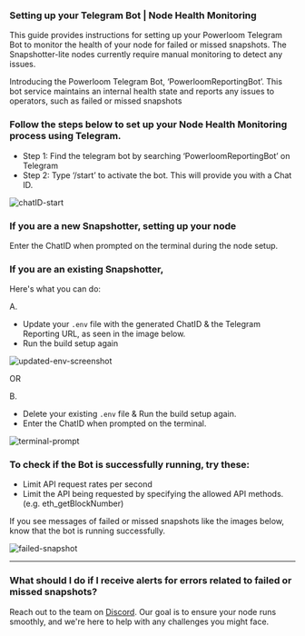 ### Setting up your Telegram Bot | Node Health Monitoring 


This guide provides instructions for setting up your Powerloom Telegram Bot to monitor the health of your node for failed or missed snapshots. The Snapshotter-lite nodes currently require manual monitoring to detect any issues.

Introducing the Powerloom Telegram Bot, ‘PowerloomReportingBot’. This bot service maintains an internal health state and reports any issues to operators, such as failed or missed snapshots 

### Follow the steps below to set up your Node Health Monitoring process using Telegram.

- Step 1: Find the telegram bot by searching ‘PowerloomReportingBot’ on Telegram
- Step 2: Type ‘/start’ to activate the bot. This will provide you with a Chat ID.

![chatID-start](/images/chatID-start.png)

### If you are a new Snapshotter, setting up your node
Enter the ChatID when prompted on the terminal during the node setup. 

### If you are an existing Snapshotter, 

Here's what you can do:

A. 
  - Update your `.env` file with the generated ChatID & the Telegram Reporting URL, as seen in the image below.
  - Run the build setup again

![updated-env-screenshot](/images/updated-env-screenshot.png)

OR

B.
  - Delete your existing `.env` file & Run the build setup again.
  - Enter the ChatID when prompted on the terminal.

![terminal-prompt](/images/terminal-prompt.png)

### To check if the Bot is successfully running, try these:

- Limit API request rates per second
- Limit the API being requested by specifying the allowed API methods. (e.g. eth_getBlockNumber)

If you see messages of failed or missed snapshots like the images below, know that the bot is running successfully. 

![failed-snapshot](/images/failed-snapshot.png)

---

### What should I do if I receive alerts for errors related to failed or missed snapshots?
Reach out to the team on [Discord](https://discord.com/invite/powerloom). Our goal is to ensure your node runs smoothly, and we're here to help with any challenges you might face.
